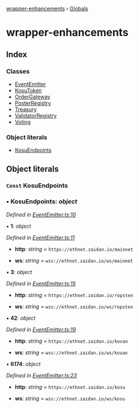 [wrapper-enhancements](README.md) › [Globals](globals.md)

# wrapper-enhancements

## Index

### Classes

-   [EventEmitter](classes/eventemitter.md)
-   [KosuToken](classes/kosutoken.md)
-   [OrderGateway](classes/ordergateway.md)
-   [PosterRegistry](classes/posterregistry.md)
-   [Treasury](classes/treasury.md)
-   [ValidatorRegistry](classes/validatorregistry.md)
-   [Voting](classes/voting.md)

### Object literals

-   [KosuEndpoints](globals.md#const-kosuendpoints)

## Object literals

### `Const` KosuEndpoints

### ▪ **KosuEndpoints**: _object_

_Defined in [EventEmitter.ts:10](https://github.com/ParadigmFoundation/kosu-monorepo/blob/821f0d85/packages/kosu-wrapper-enhancements/src/EventEmitter.ts#L10)_

▪ **1**: _object_

_Defined in [EventEmitter.ts:11](https://github.com/ParadigmFoundation/kosu-monorepo/blob/821f0d85/packages/kosu-wrapper-enhancements/src/EventEmitter.ts#L11)_

-   **http**: _string_ = `https://ethnet.zaidan.io/mainnet`

-   **ws**: _string_ = `wss://ethnet.zaidan.io/ws/mainnet`

▪ **3**: _object_

_Defined in [EventEmitter.ts:15](https://github.com/ParadigmFoundation/kosu-monorepo/blob/821f0d85/packages/kosu-wrapper-enhancements/src/EventEmitter.ts#L15)_

-   **http**: _string_ = `https://ethnet.zaidan.io/ropsten`

-   **ws**: _string_ = `wss://ethnet.zaidan.io/ws/ropsten`

▪ **42**: _object_

_Defined in [EventEmitter.ts:19](https://github.com/ParadigmFoundation/kosu-monorepo/blob/821f0d85/packages/kosu-wrapper-enhancements/src/EventEmitter.ts#L19)_

-   **http**: _string_ = `https://ethnet.zaidan.io/kovan`

-   **ws**: _string_ = `wss://ethnet.zaidan.io/ws/kovan`

▪ **6174**: _object_

_Defined in [EventEmitter.ts:23](https://github.com/ParadigmFoundation/kosu-monorepo/blob/821f0d85/packages/kosu-wrapper-enhancements/src/EventEmitter.ts#L23)_

-   **http**: _string_ = `https://ethnet.zaidan.io/kosu`

-   **ws**: _string_ = `wss://ethnet.zaidan.io/ws/kosu`
